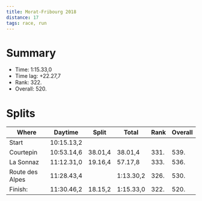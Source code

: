 ```yaml
---
title: Morat-Fribourg 2018
distance: 17
tags: race, run
---
```


# Summary

* Time: 1:15.33,0
* Time lag: +22.27,7
* Rank: 322.
* Overall: 520.

# Splits

| Where         | Daytime    | Split   | Total     | Rank | Overall |
| -----         | ---------- | ------- | --------- | ---- | ------- |
|Start          | 10:15.13,2 |         |           |      |         |
|Courtepin      | 10:53.14,6 | 38.01,4 | 38.01,4   | 331. |  539.   |
|La Sonnaz      | 11:12.31,0 | 19.16,4 | 57.17,8   | 333. |  536.   |
|Route des Alpes| 11:28.43,4 |         | 1:13.30,2 | 326. |  530.   |
|Finish:        | 11:30.46,2 | 18.15,2 | 1:15.33,0 | 322. |  520.   |
